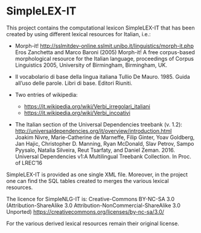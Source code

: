 # SimpleLEX-IT

This project contains the computational lexicon SimpleLEX-IT that has
been created by using different lexical resources for Italian, i.e.:

  - Morph-it! http://sslmitdev-online.sslmit.unibo.it/linguistics/morph-it.php
    Eros Zanchetta and Marco Baroni (2005) Morph-it! A free
    corpus-based morphological resource for the Italian language,
    proceedings of Corpus Linguistics 2005, University of Birmingham,
    Birmingham, UK.

  - Il vocabolario di base della lingua italiana
    Tullio De Mauro. 1985. Guida all’uso delle parole. Libri di
    base. Editori Riuniti.

  - Two entries of wikipedia:
    + https://it.wikipedia.org/wiki/Verbi_irregolari_italiani
    + https://it.wikipedia.org/wiki/Verbi_incoativi

  - The Italian section of the Universal Dependencies treebank (v. 1.2):
    http://universaldependencies.org/it/overview/introduction.html    
    Joakim Nivre, Marie-Catherine de Marneffe, Filip Ginter, Yoav
    Goldberg, Jan Hajic, Christopher D. Manning, Ryan McDonald, Slav
    Petrov, Sampo Pyysalo, Natalia Silveira, Reut Tsarfaty, and Daniel
    Zeman. 2016. Universal Dependencies v1:A Multilingual Treebank
    Collection. In Proc. of LREC’16

SimpleLEX-IT is provided as one single XML file. Moreover, in the
project one can find the SQL tables created to merges the various
lexical resources.

The licence for SimpleNLG-IT is: Creative-Commons BY-NC-SA 3.0
(Attribution-ShareAlike 3.0 Attribution-NonCommercial-ShareAlike 3.0
Unported) https://creativecommons.org/licenses/by-nc-sa/3.0/

For the various derived lexical resources remain their original
license.